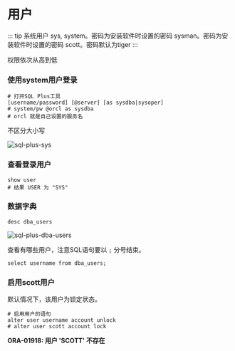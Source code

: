 # 用户

::: tip 系统用户
sys, system。密码为安装软件时设置的密码
sysman。密码为安装软件时设置的密码
scott。密码默认为tiger
:::

权限依次从高到低

### 使用system用户登录

```
# 打开SQL Plus工具
[username/password] [@server] [as sysdba|sysoper]
# system/pw @orcl as sysdba
# orcl 就是自己设置的服务名
```

不区分大小写

![sql-plus-sys](/img/oracle/sql-plus-sys.png)

### 查看登录用户

```
show user
# 结果 USER 为 "SYS"
```

### 数据字典

```
desc dba_users
```

![sql-plus-dba-users](/img/oracle/sql-plus-dba-users.png)

查看有哪些用户，注意SQL语句要以 `;` 分号结束。

```
select username from dba_users;
```

### 启用scott用户

默认情况下，该用户为锁定状态。

```
# 启用用户的语句
alter user username account unlock
# alter user scott account lock
```

**ORA-01918: 用户 'SCOTT' 不存在**